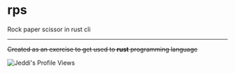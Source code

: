 # rps
Rock paper scissor in rust cli

<hr>

~~Created as an exercise to get used to **rust** programming language~~

![Jeddi's Profile Views](https://api.visitorbadge.io/api/visitors?path=https%3A%2F%2Fgithub.com%2FJeddi212&countColor=%23fce775&style=flat-square)

